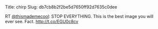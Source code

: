 Title: chirp
Slug: db7cb8b2f2be5d7650ff92d7635c0dee

RT <a href="http://twitter.com/thismademecool">@thismademecool</a>: STOP EVERYTHING. This is the best image you will ever see. Fact. <a href="http://t.co/EGU0c8cv">http://t.co/EGU0c8cv</a>
